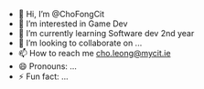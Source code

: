 - 👋 Hi, I’m @ChoFongCit
- 👀 I’m interested in Game Dev
- 🌱 I’m currently learning Software dev 2nd year
- 💞️ I’m looking to collaborate on ...
- 📫 How to reach me cho.leong@mycit.ie
- 😄 Pronouns: ...
- ⚡ Fun fact: ...

<!---
ChoFongCit/ChoFongCit is a ✨ special ✨ repository because its `README.md` (this file) appears on your GitHub profile.
You can click the Preview link to take a look at your changes.
--->
